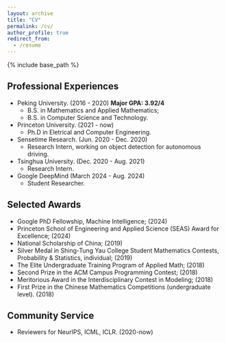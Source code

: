 ```yaml
---
layout: archive
title: "CV"
permalink: /cv/
author_profile: true
redirect_from:
  - /resume
---
```


{% include base_path %}

Professional Experiences
-----
 - Peking University. (2016 - 2020) **Major GPA: 3.92/4**
    - B.S. in Mathematics and Applied Mathematics;
    - B.S. in Computer Science and Technology.
 - Princeton University. (2021 - now)
    - Ph.D in Eletrical and Computer Engineering.
 - Sensetime Research. (Jun. 2020 - Dec. 2020)
    - Research Intern, working on object detection for autonomous driving.
 - Tsinghua University. (Dec. 2020 - Aug. 2021)
    - Research Intern.
 - Google DeepMind (March 2024 - Aug. 2024)
    - Student Researcher.
 

Selected Awards
-----

- Google PhD Fellowship, Machine Intelligence; (2024)
- Princeton School of Engineering and Applied Science (SEAS) Award for Excellence; (2024)
- National Scholarship of China; (2019)
- Silver Medal in Shing-Tung Yau College Student Mathematics Contests, Probability & Statistics, individual; (2019)
- The Elite Undergraduate Training Program of Applied Math; (2018)
- Second Prize in the ACM Campus Programming Contest; (2018)
- Meritorious Award in the Interdisciplinary Contest in Modeling; (2018)
- First Prize in the Chinese Mathematics Competitions (undergraduate level). (2018)
  
Community Service
-----
* Reviewers for NeurIPS, ICML, ICLR. (2020-now)
